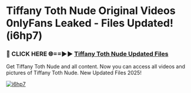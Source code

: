 # Tiffany Toth Nude Original Videos 0nlyFans Leaked - Files Updated! (i6hp7)

<h3>🔴 CLICK HERE 🌐==►► <a href="https://tinyurl.com/52m3yx9h" rel="nofollow">Tiffany Toth Nude Updated Files</a></h3>

Get Tiffany Toth Nude and all content. Now you can access all videos and pictures of Tiffany Toth Nude. New Updated Files 2025!

[![i6hp7](https://i.imgur.com/TnHtlc8.gif)](https://tinyurl.com/52m3yx9h)
